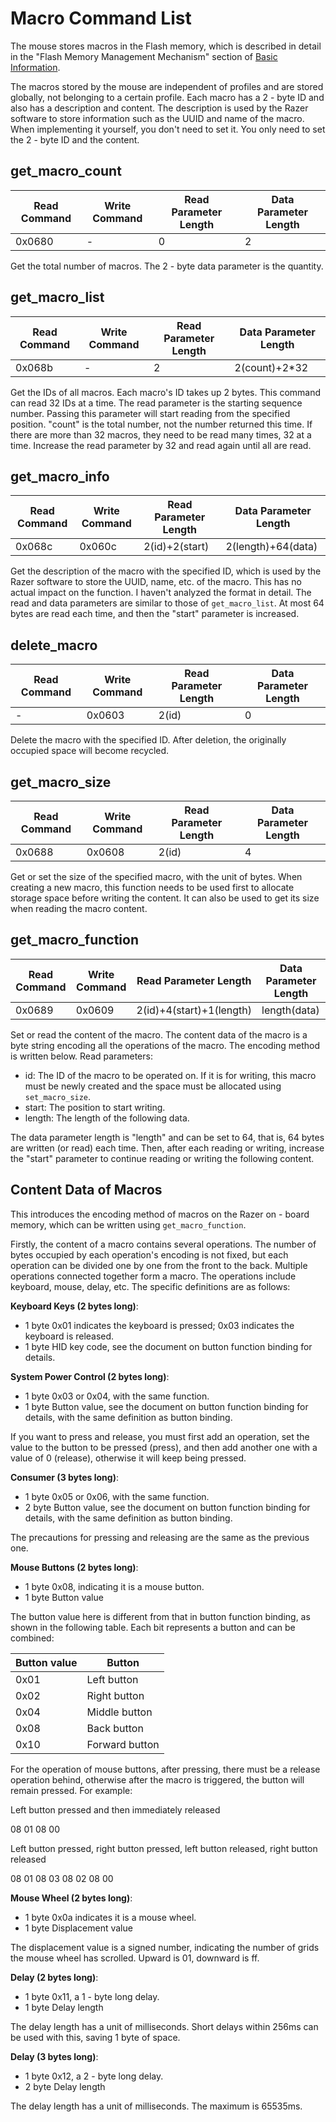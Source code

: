 # Macro Command List

The mouse stores macros in the Flash memory, which is described in detail in the "Flash Memory Management Mechanism" section of [Basic Information](./basic.md).

The macros stored by the mouse are independent of profiles and are stored globally, not belonging to a certain profile. Each macro has a 2 - byte ID and also has a description and content. The description is used by the Razer software to store information such as the UUID and name of the macro. When implementing it yourself, you don't need to set it. You only need to set the 2 - byte ID and the content.

## get_macro_count

| Read Command | Write Command | Read Parameter Length | Data Parameter Length |
| ------------ | ------------- | --------------------- | --------------------- |
| 0x0680       | -             | 0                     | 2                     |

Get the total number of macros. The 2 - byte data parameter is the quantity.

## get_macro_list

| Read Command | Write Command | Read Parameter Length | Data Parameter Length |
| ------------ | ------------- | --------------------- | --------------------- |
| 0x068b       | -             | 2                     | 2(count)+2\*32        |

Get the IDs of all macros. Each macro's ID takes up 2 bytes. This command can read 32 IDs at a time. The read parameter is the starting sequence number. Passing this parameter will start reading from the specified position. "count" is the total number, not the number returned this time.
If there are more than 32 macros, they need to be read many times, 32 at a time. Increase the read parameter by 32 and read again until all are read.

## get_macro_info

| Read Command | Write Command | Read Parameter Length | Data Parameter Length |
| ------------ | ------------- | --------------------- | --------------------- |
| 0x068c       | 0x060c        | 2(id)+2(start)        | 2(length)+64(data)    |

Get the description of the macro with the specified ID, which is used by the Razer software to store the UUID, name, etc. of the macro. This has no actual impact on the function. I haven't analyzed the format in detail.
The read and data parameters are similar to those of `get_macro_list`. At most 64 bytes are read each time, and then the "start" parameter is increased.

## delete_macro

| Read Command | Write Command | Read Parameter Length | Data Parameter Length |
| ------------ | ------------- | --------------------- | --------------------- |
| -            | 0x0603        | 2(id)                 | 0                     |

Delete the macro with the specified ID. After deletion, the originally occupied space will become recycled.

## get_macro_size

| Read Command | Write Command | Read Parameter Length | Data Parameter Length |
| ------------ | ------------- | --------------------- | --------------------- |
| 0x0688       | 0x0608        | 2(id)                 | 4                     |

Get or set the size of the specified macro, with the unit of bytes. When creating a new macro, this function needs to be used first to allocate storage space before writing the content. It can also be used to get its size when reading the macro content.

## get_macro_function

| Read Command | Write Command | Read Parameter Length    | Data Parameter Length |
| ------------ | ------------- | ------------------------ | --------------------- |
| 0x0689       | 0x0609        | 2(id)+4(start)+1(length) | length(data)          |

Set or read the content of the macro. The content data of the macro is a byte string encoding all the operations of the macro. The encoding method is written below. Read parameters:

- id: The ID of the macro to be operated on. If it is for writing, this macro must be newly created and the space must be allocated using `set_macro_size`.
- start: The position to start writing.
- length: The length of the following data.

The data parameter length is "length" and can be set to 64, that is, 64 bytes are written (or read) each time. Then, after each reading or writing, increase the "start" parameter to continue reading or writing the following content.

## Content Data of Macros

This introduces the encoding method of macros on the Razer on - board memory, which can be written using `get_macro_function`.

Firstly, the content of a macro contains several operations. The number of bytes occupied by each operation's encoding is not fixed, but each operation can be divided one by one from the front to the back. Multiple operations connected together form a macro. The operations include keyboard, mouse, delay, etc. The specific definitions are as follows:

**Keyboard Keys (2 bytes long)**:

- 1 byte 0x01 indicates the keyboard is pressed; 0x03 indicates the keyboard is released.
- 1 byte HID key code, see the document on button function binding for details.

**System Power Control (2 bytes long)**:

- 1 byte 0x03 or 0x04, with the same function.
- 1 byte Button value, see the document on button function binding for details, with the same definition as button binding.

If you want to press and release, you must first add an operation, set the value to the button to be pressed (press), and then add another one with a value of 0 (release), otherwise it will keep being pressed.

**Consumer (3 bytes long)**:

- 1 byte 0x05 or 0x06, with the same function.
- 2 byte Button value, see the document on button function binding for details, with the same definition as button binding.

The precautions for pressing and releasing are the same as the previous one.

**Mouse Buttons (2 bytes long)**:

- 1 byte 0x08, indicating it is a mouse button.
- 1 byte Button value

The button value here is different from that in button function binding, as shown in the following table. Each bit represents a button and can be combined:

| Button value | Button         |
| ------------ | -------------- |
| 0x01         | Left button    |
| 0x02         | Right button   |
| 0x04         | Middle button  |
| 0x08         | Back button    |
| 0x10         | Forward button |

For the operation of mouse buttons, after pressing, there must be a release operation behind, otherwise after the macro is triggered, the button will remain pressed. For example:

Left button pressed and then immediately released

08 01 08 00

Left button pressed, right button pressed, left button released, right button released

08 01 08 03 08 02 08 00

**Mouse Wheel (2 bytes long)**:

- 1 byte 0x0a indicates it is a mouse wheel.
- 1 byte Displacement value

The displacement value is a signed number, indicating the number of grids the mouse wheel has scrolled. Upward is 01, downward is ff.

**Delay (2 bytes long)**:

- 1 byte 0x11, a 1 - byte long delay.
- 1 byte Delay length

The delay length has a unit of milliseconds. Short delays within 256ms can be used with this, saving 1 byte of space.

**Delay (3 bytes long)**:

- 1 byte 0x12, a 2 - byte long delay.
- 2 byte Delay length

The delay length has a unit of milliseconds. The maximum is 65535ms.
